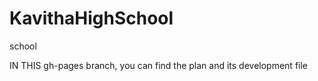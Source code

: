 # KavithaHighSchool
school

IN THIS gh-pages branch, you can find the plan and its development file
